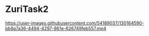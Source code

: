 # ZuriTask2


https://user-images.githubusercontent.com/54189037/130164590-bb8a7a36-4494-4297-861e-626749feb557.mp4

